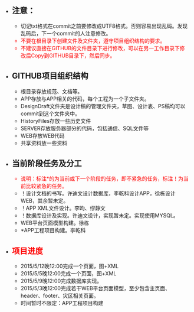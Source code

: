 ﻿<ul>
<li><h2>注意：</h2>
    <ul>
        <li>切记txt格式在commit之前要修改成UTF8格式。否则容易出现乱码。发现乱码后，下一个commit的人注意修改。</li>
        <li style="color:red">不要在根目录下创建文件及文件夹，遵守项目组织结构的要求。</li>
        <li style="color:red">不建议直接在GITHUB的文件目录下进行修改，可以在另一工作目录下修改后Copy到GITHUB目录下，然后同步。</li>
    </ul>
</li>

<li><h2>GITHUB项目组织结构</h2>
<ul>
    <li>根目录存放规范、文档等。</li>
    <li>APP存放与APP相关的代码，每个工程为一个子文件夹。</li>
    <li>DesignDraft文件夹是设计稿的管理文件夹，草图、设计表、PS稿均可以commit到这个文件夹中。</li>
    <li>HistoryFiles存放一些历史文件</li>
    <li>SERVER存放服务器部分的代码，包括通信、SQL文件等</li>
    <li>WEB存放WEB代码</li>
    <li>共享资料放一些资料</li>
</ul>
</li>

<li><h2>当前阶段任务及分工</h2>
<ul>
    <li style="color:red">说明：标注*的为当前或下一个阶段的任务，即不紧急的任务，标注！为当前比较紧急的任务。</li>
    <li>！设计文档的书写。许迪文设计数据库，李乾科设计APP，徐栋设计WEB，其余暂未定。</li>
    <li>！APP XML文件设计。李昀、缪静文</li>
    <li>！数据库设计及实现。许迪文设计，实现暂未定。实现使用MYSQL。</li>
    <li>WEB平台页面模型构建。徐栋</li>
    <li>*APP工程项目构建。李乾科</li>
</ul>
</li>
    
<li><h2 style="color:red">项目进度</h2>
<ul>
    <li>2015/5/12晚12:00完成一个页面，图+XML</li>
    <li>2015/5/5晚12:00完成一个页面，图+XML</li>
    <li>2015/5/9晚12:00完成数据库实现。</li>
    <li>2015/5/3晚12:00完成若干WEB平台页面模型，至少包含主页面、header、footer、灾区相关页面。</li>
    <li>时间暂时不限定：APP工程项目构建</li>
</ul>
</li>
    
    
    
</ul>